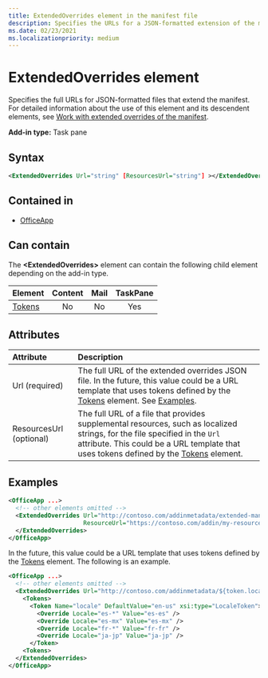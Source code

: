 ```yaml
---
title: ExtendedOverrides element in the manifest file
description: Specifies the URLs for a JSON-formatted extension of the manifest.
ms.date: 02/23/2021
ms.localizationpriority: medium
---
```


# ExtendedOverrides element

Specifies the full URLs for JSON-formatted files that extend the manifest. For detailed information about the use of this element and its descendent elements, see [Work with extended overrides of the manifest](/office/dev/add-ins/develop/extended-overrides).

**Add-in type:** Task pane

## Syntax

```XML
<ExtendedOverrides Url="string" [ResourcesUrl="string"] ></ExtendedOverrides>
```

## Contained in

- [OfficeApp](officeapp.md)

## Can contain

The **\<ExtendedOverrides\>** element can contain the following child element depending on the add-in type.

|Element|Content|Mail|TaskPane|
|:-----|:-----:|:-----:|:-----:|
|[Tokens](tokens.md)|No|No|Yes|

## Attributes

|Attribute|Description|
|:-----|:-----|
|Url (required)| The full URL of the extended overrides JSON file. In the future, this value could be a URL template that uses tokens defined by the [Tokens](tokens.md) element. See [Examples](#examples).|
|ResourcesUrl (optional) | The full URL of a file that provides supplemental resources, such as localized strings, for the file specified in the `Url` attribute. This could be a URL template that uses tokens defined by the [Tokens](tokens.md) element.|

## Examples

```XML
<OfficeApp ...>
  <!-- other elements omitted -->
  <ExtendedOverrides Url="http://contoso.com/addinmetadata/extended-manifest-overrides.json"
                     ResourceUrl="https://contoso.com/addin/my-resources.json">
  </ExtendedOverrides>
</OfficeApp>
```

In the future, this value could be a URL template that uses tokens defined by the [Tokens](tokens.md) element. The following is an example.

```XML
<OfficeApp ...>
  <!-- other elements omitted -->
  <ExtendedOverrides Url="http://contoso.com/addinmetadata/${token.locale}/extended-manifest-overrides.json">
    <Tokens>
      <Token Name="locale" DefaultValue="en-us" xsi:type="LocaleToken">
        <Override Locale="es-*" Value="es-es" />
        <Override Locale="es-mx" Value="es-mx" />
        <Override Locale="fr-*" Value="fr-fr" />
        <Override Locale="ja-jp" Value="ja-jp" />
      </Token>
    <Tokens>
  </ExtendedOverrides>
</OfficeApp>
```
